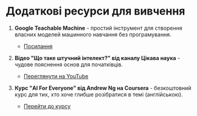 # Додаткові ресурси для вивчення

1.  **Google Teachable Machine** - простий інструмент для створення власних моделей машинного навчання без програмування.
    *   [Посилання](https://teachablemachine.withgoogle.com/)

2.  **Відео "Що таке штучний інтелект?" від каналу Цікава наука** - чудове пояснення основ для початківців.
    *   [Переглянути на YouTube](https://www.youtube.com/watch?v=ua8_52jA06k)

3.  **Курс "AI For Everyone" від Andrew Ng на Coursera** - безкоштовний курс для тих, хто хоче глибше розібратися в темі (англійською).
    *   [Перейти до курсу](https://www.coursera.org/learn/ai-for-everyone)
